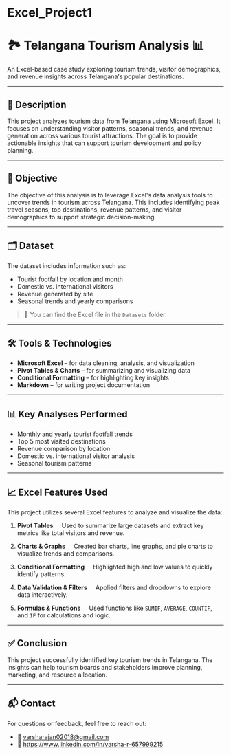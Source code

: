 # Excel_Project1

# 🏞️ Telangana Tourism Analysis 📊

An Excel-based case study exploring tourism trends, visitor demographics, and revenue insights across Telangana's popular destinations.

---

## 📌 Description

This project analyzes tourism data from Telangana using Microsoft Excel. It focuses on understanding visitor patterns, seasonal trends, and revenue generation across various tourist attractions. The goal is to provide actionable insights that can support tourism development and policy planning.

---

## 🎯 Objective

The objective of this analysis is to leverage Excel's data analysis tools to uncover trends in tourism across Telangana. This includes identifying peak travel seasons, top destinations, revenue patterns, and visitor demographics to support strategic decision-making.

---

## 🗂️ Dataset

The dataset includes information such as:

- Tourist footfall by location and month
- Domestic vs. international visitors
- Revenue generated by site
- Seasonal trends and yearly comparisons

> 📁 You can find the Excel file in the `Datasets` folder.

---

## 🛠️ Tools & Technologies

- **Microsoft Excel** – for data cleaning, analysis, and visualization  
- **Pivot Tables & Charts** – for summarizing and visualizing data  
- **Conditional Formatting** – for highlighting key insights  
- **Markdown** – for writing project documentation

---

## 📊 Key Analyses Performed

- Monthly and yearly tourist footfall trends
- Top 5 most visited destinations
- Revenue comparison by location
- Domestic vs. international visitor analysis
- Seasonal tourism patterns

---

## 📈 Excel Features Used

This project utilizes several Excel features to analyze and visualize the data:

1. **Pivot Tables**  
   Used to summarize large datasets and extract key metrics like total visitors and revenue.

2. **Charts & Graphs**  
   Created bar charts, line graphs, and pie charts to visualize trends and comparisons.

3. **Conditional Formatting**  
   Highlighted high and low values to quickly identify patterns.

4. **Data Validation & Filters**  
   Applied filters and dropdowns to explore data interactively.

5. **Formulas & Functions**  
   Used functions like `SUMIF`, `AVERAGE`, `COUNTIF`, and `IF` for calculations and logic.

---

## ✅ Conclusion

This project successfully identified key tourism trends in Telangana. The insights can help tourism boards and stakeholders improve planning, marketing, and resource allocation.

---

## 📬 Contact

For questions or feedback, feel free to reach out:

- 📧 varsharajan02018@gmail.com  
- 💼 https://www.linkedin.com/in/varsha-r-657999215
